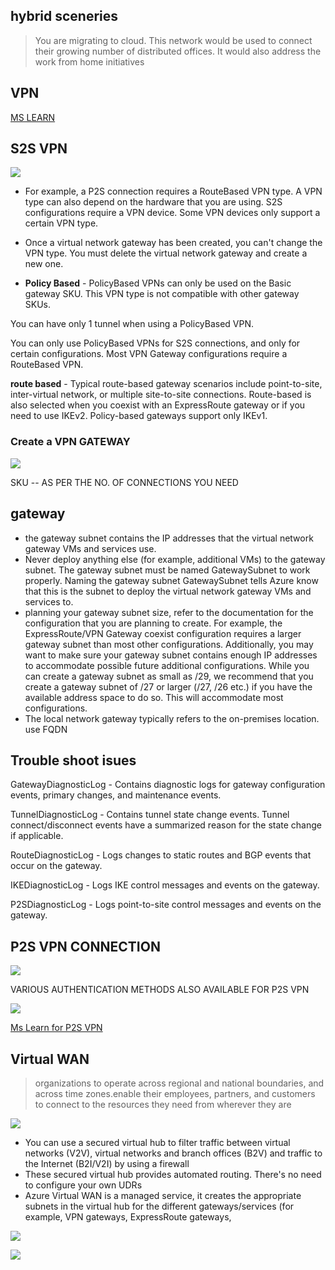 ## hybrid sceneries
> You are migrating to cloud. This network would be used to connect their growing number of distributed offices. It would also address the work from home initiatives

## VPN
[MS LEARN](https://docs.microsoft.com/en-us/learn/modules/design-implement-hybrid-networking/2-design-implement-vpn-gateway)

## S2S VPN 

![](https://docs.microsoft.com/en-us/learn/wwl-azure/design-implement-hybrid-networking/media/site-site-vpn-architecture.png)

- For example, a P2S connection requires a RouteBased VPN type. A VPN type can also depend on the hardware that you are using. S2S configurations require a VPN device. Some VPN devices only support a certain VPN type.
- Once a virtual network gateway has been created, you can't change the VPN type. You must delete the virtual network gateway and create a new one.

-  **Policy Based** - PolicyBased VPNs can only be used on the Basic gateway SKU. This VPN type is not compatible with other gateway SKUs.

You can have only 1 tunnel when using a PolicyBased VPN.

You can only use PolicyBased VPNs for S2S connections, and only for certain configurations. Most VPN Gateway configurations require a RouteBased VPN.

**route based** -
Typical route-based gateway scenarios include point-to-site, inter-virtual network, or multiple site-to-site connections. Route-based is also selected when you coexist with an ExpressRoute gateway or if you need to use IKEv2. Policy-based gateways support only IKEv1.

### Create a VPN GATEWAY
![](https://docs.microsoft.com/en-us/learn/wwl-azure/design-implement-hybrid-networking/media/vpn-gateway-config.png)

SKU -- AS PER THE NO. OF CONNECTIONS YOU NEED 

## gateway
- the gateway subnet contains the IP addresses that the virtual network gateway VMs and services use. 
- Never deploy anything else (for example, additional VMs) to the gateway subnet. The gateway subnet must be named GatewaySubnet to work properly. Naming the gateway subnet GatewaySubnet tells Azure know that this is the subnet to deploy the virtual network gateway VMs and services to.
- planning your gateway subnet size, refer to the documentation for the configuration that you are planning to create. For example, the ExpressRoute/VPN Gateway coexist configuration requires a larger gateway subnet than most other configurations. Additionally, you may want to make sure your gateway subnet contains enough IP addresses to accommodate possible future additional configurations. While you can create a gateway subnet as small as /29, we recommend that you create a gateway subnet of /27 or larger (/27, /26 etc.) if you have the available address space to do so. This will accommodate most configurations.
- The local network gateway typically refers to the on-premises location. use FQDN 

## Trouble shoot isues
GatewayDiagnosticLog - Contains diagnostic logs for gateway configuration events, primary changes, and maintenance events.

TunnelDiagnosticLog - Contains tunnel state change events. Tunnel connect/disconnect events have a summarized reason for the state change if applicable.

RouteDiagnosticLog - Logs changes to static routes and BGP events that occur on the gateway.

IKEDiagnosticLog - Logs IKE control messages and events on the gateway.

P2SDiagnosticLog - Logs point-to-site control messages and events on the gateway.

## P2S VPN CONNECTION

![](https://docs.microsoft.com/en-us/learn/wwl-azure/design-implement-hybrid-networking/media/point-site-diagram.png)

VARIOUS AUTHENTICATION METHODS ALSO AVAILABLE FOR P2S VPN 

![](https://docs.microsoft.com/en-us/learn/wwl-azure/design-implement-hybrid-networking/media/p2s-authenticate-with-ad.png)

[Ms Learn for P2S VPN](https://docs.microsoft.com/en-us/learn/modules/design-implement-hybrid-networking/5-connect-devices-to-networks-point-to-site-vpn-connections)

## Virtual WAN
> organizations to operate across regional and national boundaries, and across time zones.enable their employees, partners, and customers to connect to the resources they need from wherever they are

![](https://docs.microsoft.com/en-us/learn/wwl-azure/design-implement-hybrid-networking/media/azure-wan-regions.png)

- You can use a secured virtual hub to filter traffic between virtual networks (V2V), virtual networks and branch offices (B2V) and traffic to the Internet (B2I/V2I) by using a firewall
- These secured virtual hub provides automated routing. There's no need to configure your own UDRs
- Azure Virtual WAN is a managed service, it creates the appropriate subnets in the virtual hub for the different gateways/services (for example, VPN gateways, ExpressRoute gateways, 

![](https://docs.microsoft.com/en-us/learn/wwl-azure/design-implement-hybrid-networking/media/concepts-association.png)

![](https://docs.microsoft.com/en-us/learn/wwl-azure/design-implement-hybrid-networking/media/concepts-propagation.png)

